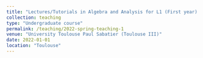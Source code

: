 ```yaml
---
title: "Lectures/Tutorials in Algebra and Analysis for L1 (First year) in Physics-Chemistry"
collection: teaching
type: "Undergraduate course"
permalink: /teaching/2022-spring-teaching-1
venue: "University Toulouse Paul Sabatier (Toulouse III)"
date: 2022-01-01
location: "Toulouse"
---
```


